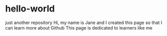 # hello-world
just another repository
Hi, my name is Jane and I created this page so that I can learn more about Github
This page is dedicated to learners like me
